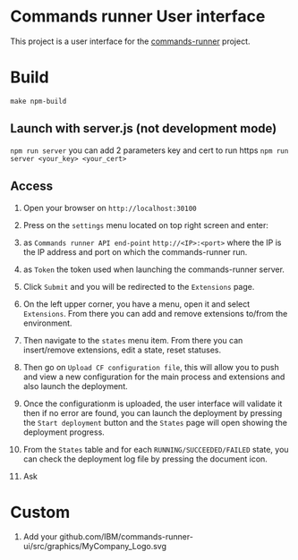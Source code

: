 
# Commands runner User interface
This project is a user interface for the [commands-runner](https://github.com/IBM/commands-runner) project.

# Build

`make npm-build`

## Launch with server.js (not development mode)

`npm run server`
you can add 2 parameters key and cert to run https
`npm run server <your_key> <your_cert>`

## Access

1. Open your browser on `http://localhost:30100`
2.  Press on the `settings` menu located on top right screen and enter:
3.  as `Commands runner API end-point` `http://<IP>:<port>` where the IP is the IP address and port on which the commands-runner run.
4.  as `Token` the token used when launching the commands-runner server.
5.  Click `Submit` and you will be redirected to the `Extensions` page.
6.  On the left upper corner, you have a menu, open it and select `Extensions`. From there you can add and remove extensions to/from the environment.
7.  Then navigate to the `states` menu item. From there you can insert/remove extensions, edit a state, reset statuses.
8.  Then go on `Upload CF configuration file`, this will allow you to push and view a new configuration for the main process and extensions and also launch the deployment.
9.  Once the configurationm is uploaded, the user interface will validate it then if no error are found, you can launch the deployment by pressing the `Start deployment` button and the `States` page will open showing the deployment progress.
10. From the `States` table and for each `RUNNING/SUCCEEDED/FAILED` state, you can check the deployment log file by pressing the document icon. 

11. Ask 


# Custom

1) Add your github.com/IBM/commands-runner-ui/src/graphics/MyCompany_Logo.svg